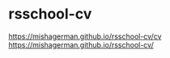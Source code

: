 # rsschool-cv
<https://mishagerman.github.io/rsschool-cv/cv>
<https://mishagerman.github.io/rsschool-cv/>